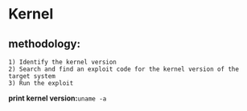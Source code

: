 # Kernel

## methodology:

    1) Identify the kernel version
    2) Search and find an exploit code for the kernel version of the target system
    3) Run the exploit 

**print kernel version:**`uname -a`
